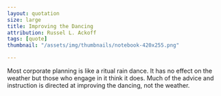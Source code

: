 ```yaml
---
layout: quotation
size: large
title: Improving the Dancing
attribution: Russel L. Ackoff
tags: [quote]
thumbnail: "/assets/img/thumbnails/notebook-420x255.png"

---
```


Most corporate planning is like a ritual rain dance. It has
no effect on the weather but those who engage in it think it does.
Much of the advice and instruction is directed at improving the
dancing, not the weather.
